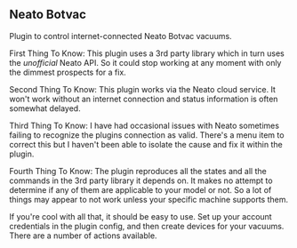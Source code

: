 ## Neato Botvac

Plugin to control internet-connected Neato Botvac vacuums.

First Thing To Know: This plugin uses a 3rd party library which in turn uses the _unofficial_ Neato API.  So it could stop working at any moment with only the dimmest prospects for a fix.

Second Thing To Know: This plugin works via the Neato cloud service.  It won't work without an internet connection and status information is often somewhat delayed.

Third Thing To Know: I have had occasional issues with Neato sometimes failing to recognize the plugins connection as valid.  There's a menu item to correct this but I haven't been able to isolate the cause and fix it within the plugin.

Fourth Thing To Know: The plugin reproduces all the states and all the commands in the 3rd party library it depends on.  It makes no attempt to determine if any of them are applicable to your model or not.  So a lot of things may appear to not work unless your specific machine supports them.

If you're cool with all that, it should be easy to use.  Set up your account credentials in the plugin config, and then create devices for your vacuums. There are a number of actions available.
 
